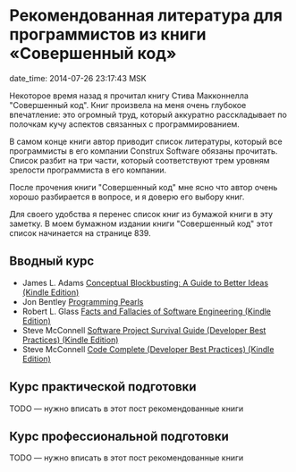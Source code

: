 # Рекомендованная литература для программистов из книги «Совершенный код»

date_time: 2014-07-26 23:17:43 MSK

Некоторое время назад я прочитал книгу Стива Макконнелла "Совершенный код".
Книг произвела на меня очень глубокое впечатление: это огромный труд, который
аккуратно расскладывает по полочкам кучу аспектов связанных с
программированием.

В самом конце книги автор приводит список литературы, который все программисты
в его компании Construx Software обязаны прочитать. Список разбит на три
части, который соответствуют трем уровням зрелости программиста в его
компании.

После прочения книги "Совершенный код" мне ясно что автор очень хорошо
разбирается в вопросе, и я доверю его выбору книг.

Для своего удобства я перенес список книг из бумажой книги в эту заметку. В
моем бумажном издании книги "Совершенный код" этот список начинается на
странице 839.

## Вводный курс

 * James L. Adams [Conceptual Blockbusting: A Guide to Better Ideas (Kindle
   Edition)][conceptual_blockbusting]
 * Jon Bentley [Programming Pearls][programming_pearls]
 * Robert L. Glass [Facts and Fallacies of Software Engineering (Kindle
   Edition)][facts_and_fallacies]
 * Steve McConnell [Software Project Survival Guide (Developer Best Practices)
   (Kindle Edition)][survival_guide]
 * Steve McConnell [Code Complete (Developer Best Practices) (Kindle
   Edition)][code_complete]

## Курс практической подготовки

TODO — нужно вписать в этот пост рекомендованные книги

## Курс профессиональной подготовки

TODO — нужно вписать в этот пост рекомендованные книги

 [conceptual_blockbusting]: http://www.amazon.com/Conceptual-Blockbusting-Guide-Better-Ideas-ebook/dp/B00368BLWO/
 [programming_pearls]: http://www.amazon.com/Programming-Pearls-2nd-Edition-Bentley/dp/0201657880/
 [facts_and_fallacies]: http://www.amazon.com/Facts-Fallacies-Software-Engineering-Robert-ebook/dp/B001TKD4RG/
 [survival_guide]: http://www.amazon.com/Software-Project-Survival-Developer-Practices-ebook/dp/B00JDMPOHK/
 [code_complete]: http://www.amazon.com/Code-Complete-Developer-Best-Practices-ebook/dp/B00JDMPOSY/

